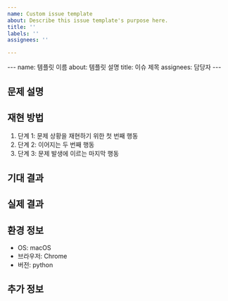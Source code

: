 ```yaml
---
name: Custom issue template
about: Describe this issue template's purpose here.
title: ''
labels: ''
assignees: ''

---
```


<!-- GitHub Issue Template: 통합형 버그 리포트 및 기능 요청 템플릿 -->  <!-- 파일 전체에 대한 설명 -->
---  <!-- YAML front matter 시작 (GitHub가 이 섹션을 읽어 이슈 템플릿으로 인식합니다.) -->
name: 템플릿 이름 
about: 템플릿 설명
title: 이슈 제목
assignees: 담당자
---  <!-- YAML front matter 종료 -->
<!-- 시작: 이슈 상세 내용 작성 부분 -->
## 문제 설명  <!-- 문제 또는 기능 요청에 대한 전반적인 설명을 작성하는 섹션입니다. -->
<!-- 본문에 문제 또는 기능 요청 사항을 상세히 기술해 주세요. -->
## 재현 방법  <!-- 버그인 경우 문제를 재현하는 단계들을 순서대로 작성하는 섹션입니다. -->
1. 단계 1: 문제 상황을 재현하기 위한 첫 번째 행동  <!-- 첫 번째 재현 단계에 대한 설명입니다. -->
2. 단계 2: 이어지는 두 번째 행동  <!-- 두 번째 재현 단계에 대한 설명입니다. -->
3. 단계 3: 문제 발생에 이르는 마지막 행동  <!-- 세 번째 재현 단계에 대한 설명입니다. -->
## 기대 결과  <!-- 정상 동작 시 기대되는 결과를 작성하는 섹션입니다. -->
<!-- 예상되는 동작이나 결과를 구체적으로 기술해 주세요. -->
## 실제 결과  <!-- 실제로 발생한 결과를 작성하는 섹션입니다. -->
<!-- 버그 발생 시 실제 결과를 구체적으로 기술해 주세요. -->
## 환경 정보  <!-- 사용 중인 개발/실행 환경 정보를 작성하는 섹션입니다. -->
- OS: macOS
- 브라우저: Chrome
- 버전: python 
## 추가 정보  <!-- 문제 해결에 도움이 될 수 있는 추가 정보(스크린샷, 로그 등)를 첨부하는 섹션입니다. -->
<!-- 추가적인 설명이나 참고 자료를 기입해 주세요. -->
